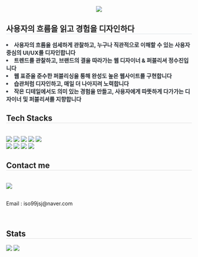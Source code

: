 <div align= "center">
    <img src="https://capsule-render.vercel.app/api?type=waving&color=gradient&height=240&text=Delicate%20Designer%20Sujin&animation=twinkling&fontColor=ffffff&fontSize=60" />
    </div>
    <div style="text-align: left;"> 
    <h2 style="border-bottom: 1px solid #d8dee4; color: #222222;"> 사용자의 흐름을 읽고 경험을 디자인하다  </h2>  
    <div style="font-weight: 700; font-size: 15px; text-align: left; color: #282d33;"> 
        <li> 사용자의 흐름을 섬세하게 관찰하고, 누구나 직관적으로 이해할 수 있는 사용자 중심의 UI/UX를 디자인합니다 </li>
        <li> 트렌드를 관찰하고, 브랜드의 결을 따라가는 웹 디자이너 & 퍼블리셔 정수진입니다 </li>
        <li> 웹 표준을 준수한 퍼블리싱을 통해 완성도 높은 웹사이트를 구현합니다 </li>
        <li> 습관처럼 디자인하고, 매일 더 나아지려 노력합니다 </li>
        <li> 작은 디테일에서도 의미 있는 경험을 만들고, 사용자에게 따뜻하게 다가가는 디자이너 및 퍼블리셔를 지향합니다 </li>
    </div> 
    </div>
    <div style="text-align: left;">
    <h2 style="border-bottom: 1px solid #dddddd; color: #222222;"> Tech Stacks </h2> <br> 
    <div style="margin: ; text-align: left;" "text-align: left;"> <img src="https://img.shields.io/badge/Figma-F24E1E?style=flat&logo=Figma&logoColor=white">
          <img src="https://img.shields.io/badge/HTML5-E34F26?style=flat&logo=HTML5&logoColor=white">
          <img src="https://img.shields.io/badge/CSS3-1572B6?style=flat&logo=CSS3&logoColor=white">
          <img src="https://img.shields.io/badge/Javascript-F7DF1E?style=flat&logo=Javascript&logoColor=white">
          <img src="https://img.shields.io/badge/React-61DAFB?style=flat&logo=React&logoColor=white">
          <br/><img src="https://img.shields.io/badge/Sass-CC6699?style=flat&logo=Sass&logoColor=white">
          <img src="https://img.shields.io/badge/Slack-4A154B?style=flat&logo=Slack&logoColor=white">
          <img src="https://img.shields.io/badge/Github-181717?style=flat&logo=Github&logoColor=white">
          <img src="https://img.shields.io/badge/Git-F05032?style=flat&logo=Git&logoColor=white">
          </div>
    </div>
    <div style="text-align: left;">
    <h2 style="border-bottom: 1px solid #dddddd; color: #222222;"> Contact me </h2> <br> 
    <div style="text-align: left;"> <a href=https://www.instagram.com/studio.surok?igsh=aTI1cW56N3ZyNG0=> <img src="https://img.shields.io/badge/Instagram-E4405F?style=flat&logo=Instagram&logoColor=white&link=https://www.instagram.com/studio.surok?igsh=aTI1cW56N3ZyNG0="> </a>
          </div>  <br> 
    <div style="text-align: left;"> <p>Email : iso99jsj@naver.com</p>
          </div>  <br> 
    <div style="text-align: left;">  </div> 
    </div>
    <div style="text-align: left;"> 
    <h2 style="border-bottom: 1px solid #dddddd; color: #22222;"> Stats </h2> <div style="text-align: left;"> <img src="https://github-readme-stats.vercel.app/api?username=ssu09090&bg_color=180,00000000,&title_color=000000&text_color=000000"
         /> <img src="https://github-readme-stats.vercel.app/api/top-langs/?username=ssu09090&layout=compact&bg_color=180,00000000,&title_color=000000&text_color=000000"
           /> </div> 
    </div>
    
